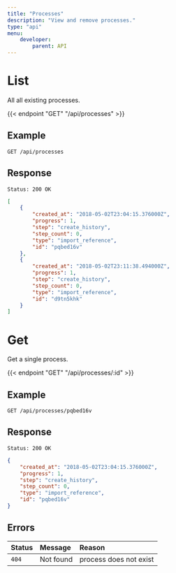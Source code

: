 ```yaml
---
title: "Processes"
description: "View and remove processes."
type: "api"
menu:
    developer:
        parent: API
---
```


# List

All all existing processes.

{{< endpoint "GET" "/api/processes" >}}

## Example

```
GET /api/processes
```

## Response

```
Status: 200 OK
```

```json
[
	{
		"created_at": "2018-05-02T23:04:15.376000Z",
		"progress": 1,
		"step": "create_history",
		"step_count": 0,
		"type": "import_reference",
		"id": "pqbed16v"
	},
	{
		"created_at": "2018-05-02T23:11:38.494000Z",
		"progress": 1,
		"step": "create_history",
		"step_count": 0,
		"type": "import_reference",
		"id": "d9tn5khk"
	}
]
```

# Get

Get a single process.

{{< endpoint "GET" "/api/processes/:id" >}}

## Example

```
GET /api/processes/pqbed16v
```

## Response

```
Status: 200 OK
```

```json
{
	"created_at": "2018-05-02T23:04:15.376000Z",
	"progress": 1,
	"step": "create_history",
	"step_count": 0,
	"type": "import_reference",
	"id": "pqbed16v"
}
```

## Errors

| Status | Message   | Reason                                  |
| :----- | :-------- | :-------------------------------------- |
| `404`  | Not found | process does not exist                  |
